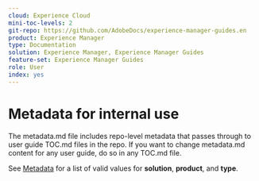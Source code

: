 ```yaml
---
cloud: Experience Cloud
mini-toc-levels: 2
git-repo: https://github.com/AdobeDocs/experience-manager-guides.en
product: Experience Manager
type: Documentation
solution: Experience Manager, Experience Manager Guides
feature-set: Experience Manager Guides
role: User
index: yes
---
```


# Metadata for internal use

The metadata.md file includes repo-level metadata that passes through to user guide TOC.md files in the repo. If you want to change metadata.md content for any user guide, do so in any TOC.md file.

See [Metadata](https://experienceleague.adobe.com/docs/authoring-guide-exl/using/editing/user-guide-setup/metadata.html) for a list of valid values for **solution**, **product**, and **type**.
